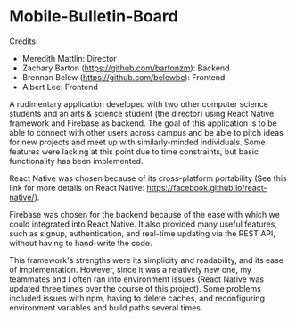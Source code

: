 # Mobile-Bulletin-Board

Credits:
+ Meredith Mattlin: Director 
+ Zachary Barton (https://github.com/bartonzm): Backend 
+ Brennan Belew (https://github.com/belewbc): Frontend
+ Albert Lee: Frontend

A rudimentary application developed with two other computer science students and an arts & science student (the director) using React Native framework and Firebase as backend. The goal of this application is to be able to connect with other users across campus and be able to pitch ideas for new projects and meet up with similarly-minded individuals. Some features were lacking at this point due to time constraints, but basic functionality has been implemented. 

React Native was chosen because of its cross-platform portability (See this link for more details on React Native:  https://facebook.github.io/react-native/). 

Firebase was chosen for the backend because of the ease with which we could integrated into React Native. It also provided many useful features, such as signup, authentication, and real-time updating via the REST API, without having to hand-write the code.  

This framework's strengths were its simplicity and readability, and its ease of implementation. However, since it was a relatively new one, my teammates and I often ran into environment issues (React Native was updated three times over the course of this project). Some problems included issues with npm, having to delete caches, and reconfiguring environment variables and build paths several times. 
